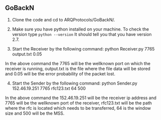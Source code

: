 ## GoBackN

1. Clone the code and cd to ARQProtocols/GoBackN/.

2. Make sure you have python installed on your machine. To check the version type `python --version` It should tell you that you have version 2.7.

3. Start the Receiver by the following command: python Receiver.py 7765 output.txt 0.05

In the above command the 7765 will be the wellknown port on which the receiver is running, output.txt is the file where the file data will be stored and 0.05 will 
be the error probability of the packet lost.

4. Start the Sender by the following command: python Sender.py 152.46.19.251 7765 rfc123.txt 64 500

In the above command the 152.46.19.251 will be the receiver ip address and 7765 will be the wellknown port of the receiver, rfc123.txt will be the path where the rfc is 
located which needs to be transferred, 64 is the window size and 500 will be the MSS.

